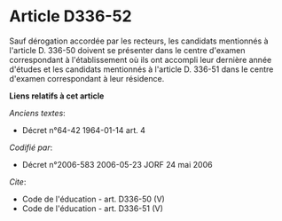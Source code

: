 # Article D336-52

Sauf dérogation accordée par les recteurs, les candidats mentionnés à l'article D. 336-50 doivent se présenter dans le centre
d'examen correspondant à l'établissement où ils ont accompli leur dernière année d'études et les candidats mentionnés à
l'article D. 336-51 dans le centre d'examen correspondant à leur résidence.

**Liens relatifs à cet article**

_Anciens textes_:

  - Décret n°64-42 1964-01-14 art. 4

_Codifié par_:

  - Décret n°2006-583 2006-05-23 JORF 24 mai 2006

_Cite_:

  - Code de l'éducation - art. D336-50 (V)
  - Code de l'éducation - art. D336-51 (V)
